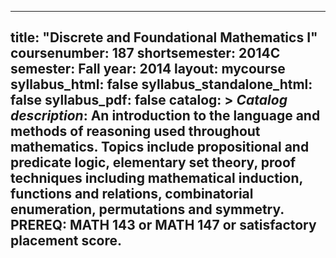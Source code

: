    ---
title: "Discrete and Foundational Mathematics I"
coursenumber: 187
shortsemester: 2014C
semester: Fall
year: 2014
layout: mycourse
syllabus_html: false
syllabus_standalone_html: false
syllabus_pdf: false
catalog: >
  *Catalog description*:
  An introduction to the language and methods of reasoning used throughout mathematics.
  Topics include propositional and predicate logic, elementary set theory,
  proof techniques including mathematical induction, functions and relations,
  combinatorial enumeration, permutations and symmetry.
  PREREQ: MATH 143 or MATH 147 or satisfactory placement score.
---
